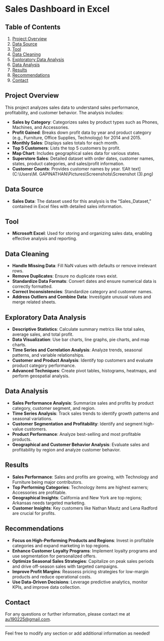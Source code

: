 # Sales Dashboard in Excel

## Table of Contents

1. [Project Overview](#project-overview)
2. [Data Source](#data-source)
3. [Tool](#tool)
4. [Data Cleaning](#data-cleaning)
5. [Exploratory Data Analysis](#exploratory-data-analysis)
6. [Data Analysis](#data-analysis)
7. [Results](#results)
8. [Recommendations](#recommendations)
9. [Contact](#contact)

## Project Overview

This project analyzes sales data to understand sales performance, profitability, and customer behavior. The analysis includes:

- **Sales by Category**: Categorizes sales by product types such as Phones, Machines, and Accessories.
- **Profit Gained**: Breaks down profit data by year and product category (e.g., Furniture, Office Supplies, Technology) for 2014 and 2015.
- **Monthly Sales**: Displays sales totals for each month.
- **Top 5 Customers**: Lists the top 5 customers by profit.
- **Map Chart**: Includes geographical sales data for various states.
- **Superstore Sales**: Detailed dataset with order dates, customer names, states, product categories, and sales/profit information.
- **Customer Counts**: Provides customer names by year.
  ![Alt text](C:\Users\M. GAPINATHAN\Pictures\Screenshots\Screenshot (3).png)


## Data Source

- **Sales Data**: The dataset used for this analysis is the “Sales_Dataset,” contained in Excel files with detailed sales information.

## Tool

- **Microsoft Excel**: Used for storing and organizing sales data, enabling effective analysis and reporting.

## Data Cleaning

- **Handle Missing Data**: Fill NaN values with defaults or remove irrelevant rows.
- **Remove Duplicates**: Ensure no duplicate rows exist.
- **Standardize Data Formats**: Convert dates and ensure numerical data is correctly formatted.
- **Correct Inconsistencies**: Standardize category and customer names.
- **Address Outliers and Combine Data**: Investigate unusual values and merge related sheets.

## Exploratory Data Analysis

- **Descriptive Statistics**: Calculate summary metrics like total sales, average sales, and total profit.
- **Data Visualization**: Use bar charts, line graphs, pie charts, and map charts.
- **Time Series and Correlation Analysis**: Analyze trends, seasonal patterns, and variable relationships.
- **Customer and Product Analysis**: Identify top customers and evaluate product category performance.
- **Advanced Techniques**: Create pivot tables, histograms, heatmaps, and perform geospatial analysis.

## Data Analysis

- **Sales Performance Analysis**: Summarize sales and profits by product category, customer segment, and region.
- **Time Series Analysis**: Track sales trends to identify growth patterns and seasonal variations.
- **Customer Segmentation and Profitability**: Identify and segment high-value customers.
- **Product Performance**: Analyze best-selling and most profitable products.
- **Geographical and Customer Behavior Analysis**: Evaluate sales and profitability by region and analyze customer behavior.

## Results

- **Sales Performance**: Sales and profits are growing, with Technology and Furniture being major contributors.
- **Top Performing Categories**: Technology items are highest earners; Accessories are profitable.
- **Geographical Insights**: California and New York are top regions; Arkansas needs targeted marketing.
- **Customer Insights**: Key customers like Nathan Mautz and Lena Radford are crucial for profits.

## Recommendations

- **Focus on High-Performing Products and Regions**: Invest in profitable categories and expand marketing in top regions.
- **Enhance Customer Loyalty Programs**: Implement loyalty programs and use segmentation for personalized offers.
- **Optimize Seasonal Sales Strategies**: Capitalize on peak sales periods and drive off-season sales with targeted campaigns.
- **Improve Profit Margins**: Reassess pricing strategies for low-margin products and reduce operational costs.
- **Use Data-Driven Decisions**: Leverage predictive analytics, monitor KPIs, and improve data collection.


## Contact

For any questions or further information, please contact me at [au190225@gmail.com](mailto:au190225@gmail.com).

---

Feel free to modify any section or add additional information as needed!
